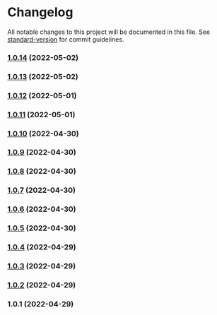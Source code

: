 # Changelog

All notable changes to this project will be documented in this file. See [standard-version](https://github.com/conventional-changelog/standard-version) for commit guidelines.

### [1.0.14](https://github.com/aloketewary/tildate/compare/v1.0.13...v1.0.14) (2022-05-02)

### [1.0.13](https://github.com/aloketewary/tildate/compare/v1.0.12...v1.0.13) (2022-05-02)

### [1.0.12](https://github.com/aloketewary/tildate/compare/v1.0.11...v1.0.12) (2022-05-01)

### [1.0.11](https://github.com/aloketewary/tildate/compare/v1.0.10...v1.0.11) (2022-05-01)

### [1.0.10](https://github.com/aloketewary/tildate/compare/v1.0.9...v1.0.10) (2022-04-30)

### [1.0.9](https://github.com/aloketewary/tildate/compare/v1.0.8...v1.0.9) (2022-04-30)

### [1.0.8](https://github.com/aloketewary/tildate/compare/v1.0.7...v1.0.8) (2022-04-30)

### [1.0.7](https://github.com/aloketewary/tildate/compare/v1.0.6...v1.0.7) (2022-04-30)

### [1.0.6](https://github.com/aloketewary/tildate/compare/v1.0.5...v1.0.6) (2022-04-30)

### [1.0.5](https://github.com/aloketewary/tildate/compare/v1.0.4...v1.0.5) (2022-04-30)

### [1.0.4](https://github.com/aloketewary/tildate/compare/v1.0.3...v1.0.4) (2022-04-29)

### [1.0.3](https://github.com/aloketewary/tildate/compare/v1.0.2...v1.0.3) (2022-04-29)

### [1.0.2](https://github.com/aloketewary/tildate/compare/v1.0.1...v1.0.2) (2022-04-29)

### 1.0.1 (2022-04-29)
